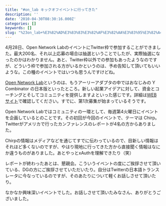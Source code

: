 ```yaml
---
title: "#on_lab キックオフイベントに行ってきた"
description: ''
date: '2010-04-30T08:30:16.000Z'
categories: []
keywords: []
slug: "%23on_lab+%E3%82%AD%E3%83%83%E3%82%AF%E3%82%AA%E3%83%95%E3%82%A4%E3%83%99%E3%83%B3%E3%83%88%E3%81%AB%E8%A1%8C%E3%81%A3%E3%81%A6%E3%81%8D%E3%81%9F"
---
```

4月28日、Open Network LabのイベントにTwitter枠で参加することができました。最大200名、それ以上応募の場合は抽選ということでしたが、実際抽選になったのかはわかりません。あと、Twitter枠以外での参加もあったようなのですが、どういう枠で参加される方がいるかというのは、予め告知して頂いてもいいような。この種のイベントではいつも思うんですけどね。

[Open Network Lab](http://onlab.jp/)というのは、もうアーリーアダプタの中ではおなじみの Y Combinator の日本版といったところ。新しい起業アイデアに対して、資金とコーチングとそしてコミュニティを提供しますよといった感じです。詳細は[WEBサイト](http://onlab.jp/)で確認してください。すでに、第1次募集が始まっているそうです。

Open Network Labではコミュニティの一環として、毎週第4火曜日にイベントを企画しているとのことです。その初回が今回のイベントで、テーマは Chirp。Twitterがアメリカで行ったカンファレンスのレポートが4名の方からありました。

Chirpの情報はメディアなどを通じてすでに伝わっているので、目新しい情報はそれほど多くないのですが、やはり現地に行ってきた方から直接聞く情報はなにか違うものがありました。あとやっとxAuthを理解できたり（笑）

レポートが終わったあとは、懇親会。こういうイベントの度にご挨拶させて頂いている、DGの方にご挨拶させていただいたり。自分はTwitterの日本語トランスレータに今なっているのですが、そのあたりについて軽くお話しさせて頂いたり。

なかなか興味深いイベントでした。お話しさせて頂いたみなさん、ありがとうございました。